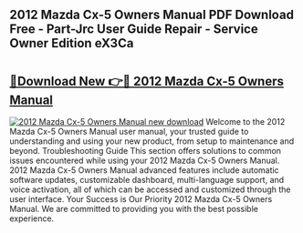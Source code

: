 ## 2012 Mazda Cx-5 Owners Manual PDF Download Free - Part-Jrc User Guide Repair - Service Owner Edition eX3Ca

# <h2><a href="http://bc10006.oget.top/?id=2012+Mazda+Cx-5+Owners+Manual">🔗Download New 👉🔴 2012 Mazda Cx-5 Owners Manual</a></h2>

[![2012 Mazda Cx-5 Owners Manual new download](https://i.imgur.com/5g1atiW.png)](http://bc10006.oget.top/?id=2012+Mazda+Cx-5+Owners+Manual)
Welcome to the 2012 Mazda Cx-5 Owners Manual user manual, your trusted guide to understanding and using your new product, from setup to maintenance and beyond. Troubleshooting Guide This section offers solutions to common issues encountered while using your 2012 Mazda Cx-5 Owners Manual. 2012 Mazda Cx-5 Owners Manual advanced features include automatic software updates, customizable dashboard, multi-language support, and voice activation, all of which can be accessed and customized through the user interface. Your Success is Our Priority 2012 Mazda Cx-5 Owners Manual. We are committed to providing you with the best possible experience.
